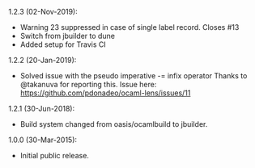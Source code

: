 1.2.3 (02-Nov-2019):
* Warning 23 suppressed in case of single label record. Closes #13
* Switch from jbuilder to dune
* Added setup for Travis CI

1.2.2 (20-Jan-2019):
* Solved issue with the pseudo imperative -= infix operator
  Thanks to @takanuva for reporting this.
  Issue here: https://github.com/pdonadeo/ocaml-lens/issues/11

1.2.1 (30-Jun-2018):
* Build system changed from oasis/ocamlbuild to jbuilder.

1.0.0 (30-Mar-2015):
* Initial public release.
